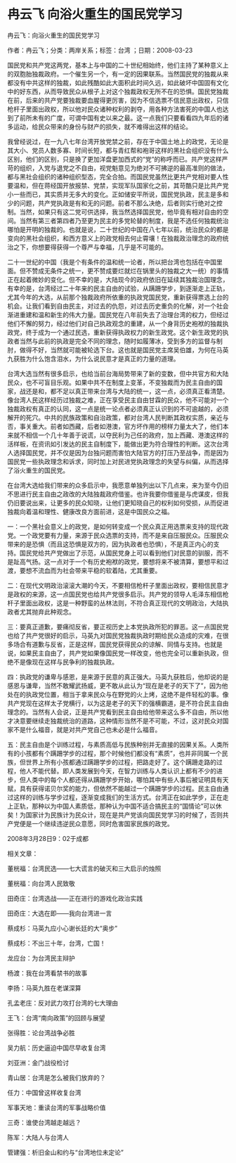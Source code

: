 # 冉云飞  向浴火重生的国民党学习  
  
冉云飞：向浴火重生的国民党学习  
作者：冉云飞；分类：两岸关系；标签：台湾 ；日期：2008-03-23  
国民党和共产党这两党，基本上与中国的二十世纪相始终，他们主持了某种意义上的双胞胎独裁政府。一个催生另一个，有一定的因果联系。当然国民党的独裁从来都没有中共这样的独裁，如此残酷如此大面积此时间久远，如此破坏中国固有文化中的好东西，从而导致民众从根子上对这个独裁政权无所不在的恐惧。国民党独裁在前，后来的共产党要独裁要血腥得更厉害，因为不信选票不信民意出政权，只信枪杆子里面出政权，所以他对民众诸种权利的剥夺，用各种方法害死的中国人也达到了前所未有的广度，可谓中国有史以来之最。这一点我们只要看看四九年后的诸多运动，给民众带来的身份与财产的损失，就不难得出这样的结论。  
我曾经说过，在一九八七年台湾开放党禁之前，存在于中国土地上的政党，无论是其大小、党员人数多寡、时间长短，都与青红帮和袍哥这样的黑社会组织没有什么区别，他们的区别，只是换了更加洋盘更加西式的“党”的称呼而已。共产党这样严苛的组织，入党与退党之不自由，视党魁意见为绝对不可拂逆的最高准则的做法，都与黑社会组织的诸种组织型态，完全合拍。而国民党虽然比更共产党相对要人性要温和，但在蒋经国开放报禁、党禁，实现军队国家化之前，其苛酷只是比共产党小一些而已，其实质并无多大的变化。正如储安平所说，国民党执政，民主是多和少的问题，共产党执政是有和无的问题。前者不那么决绝，后者则实行绝对之控制。当然，如果只有这二党可供选择，我当然选择国民党，他毕竟有相对自由的空间。当然有第三者第四者乃至更为民主的多党轮替的制度，我是不选任何独裁统治哪怕是开明的独裁的。也就是说，二十世纪的中国在八七年以前，统治民众的都是变向的黑社会组织，和西方意义上的政党相去何止霄壤！在独裁政治理念的政府统治之下，你想要得获得一个尊严与幸福，几乎是不可能的。  
二十一世纪的中国（我是个有条件的温和统一论者，所以把台湾也包括在中国里面。但不赞成无条件之统一，更不赞成要烂就烂在锅里头的独裁之大一统）的事情正在起着微妙的变化。但不幸的是，大陆现今的政府依旧在延续其独裁治国理念，有幸的是，台湾经过二十年来的民主自由的试验，从蹒跚学步，到逐渐走上正轨，尤其今年的大选，从前那个独裁政府所依重的执政党国民党，重新获得票选上台的机会。让我们看到自由民主，对过去的仇怨，对过去历史重负的化解，对一个社会渐进重建和温和新生的伟大力量。国民党在八年前失去了治理台湾的权力，但经过他们不懈的努力，经过他们对自己执政观念的重建，从一个身背历史袍袱的独裁执政党，终于成为一个通过民选，重新获得执政权力的新生政党。这个新生政党的执政者当然与此前的执政是完全不同的理念，随时如履薄冰，受到多方的监督与制肘，做得不好，当然就可能被轮选下台。这也就是国民党主席吴伯雄，为何在马英九获胜为什么饱含泪水，为什么说民意才是真正的力量的道理。  
台湾大选当然有很多启示，也给当前台海局势带来了新的变数，但中共官方和大陆民众，也不可盲目乐观。如果中共不在制度上变革，不变独裁而为民主自由的国家，战还是和，都不足以真正带来台湾与大陆的统一，这一点，必须真正看清楚。像台湾人民这样经历过独裁之难，正在享受民主自由甘霖的民众，他不可能对一个独裁政权有真正的认同，这一点是统一论点者必须真正认识到的不可逾越的，必须解开的死穴。中共的民族政策和自治政策，都对台湾人民判断其政权实质，亲近与否，事关重大。前者如西藏，后者如港澳，官方坏作用的榜样力量太大了，他们本来就不相信一个几十年善于说谎，以夺民利为己任的政府，加上西藏、港澳这样的活样板，在资讯如引发达的民主自制度下，能做出更为符合理性的判断。这次台湾人选择国民党，并不仅是因为台独问题而害怕大陆官方的打压乃至战争，而是因为国民党一些执政理念和诉求，同时加上对民进党执政理念的失望与纠偏，从而选择了浴火重生的国民党。  
在台湾大选给我们带来的众多启示中，我愿意单独列出以下几点来，来为至今仍旧不思进行民主自由之政改的大陆独裁政府借鉴。也许我要你借鉴是与虎谋皮，但我仍旧要说出来，让更多的民众知晓，让他们更知晓自己的权利如何受损，从而促进独裁向着温和理性、健康改良方面前进，这是中国民众之福。  
一：一个黑社会意义上的政党，是如何转变成一个民众真正用选票来支持的现代政党。一个政党要有力量，来源于民众选票的支持，而不是来自压服民众。压服民众带来的是恐惧（而且这恐惧是双方的，因为执政者也恐惧），不是真正内心的支持。国民党给共产党做出了示范，从国民党身上可以看到他们对民意的驯服，而不是趾高气扬。这一点对于一个有历史袍袱的政党，要想将来不被清算，要想平和过渡，要想不流血而为社会带来平稳的软着陆，尤其重要。  
二：在现代文明政治滚滚大潮的今天，不要相信枪杆子里面出政权，要相信民意才是政权的来源，这一点国民党也给共产党很多启示。共产党的领导人毛泽东相信枪杆子里面出政权，这是一种野蛮的丛林法则，不符合真正现代的文明政治，大陆执政者尤其抛弃此种观念。  
三：要真正道歉，要痛彻反省，要正视历史上本党执政所犯的罪恶。这一点国民党也给了共产党很好的启示，马英九对国民党独裁执政时期给民众造成的灾难，在很多场合有道歉与反省，正是这样，国民党获得民众的谅解、同情与支持。也就是说，如果民主自由了，共产党如果像国民党一样改变，他也完全可以重新执政，但绝不是像现在这样与民争利的独裁执政。  
四：执政党的谦卑与感恩，是来源于民意的真正强大。马英九获胜后，他却说的是感恩与谦卑，当然不敢耀武扬威，更不敢从此认为“现在是老子的天下了”，因为他处在的执政党位置，相当于拿来民众与在野党的火上烤，这绝不是件轻松的事。像共产党现在这样太子党横行，以为这是老子的天下的强横霸道，是不符合民主自由理念的。当然有人会说，正是共产党看到民主自由给他带来这么多不自由，所以他才决意要继续走独裁统治的道路，这种情形当然不是不可能，不过，这对民众对国家不是什么福音，就是对共产党自己也未必是什么福音。  
五：民主自由是个训练过程，与素质高低与民族种别并无直接的因果关系。人类所有的小孩都有个蹒跚学步的过程，那个时候他们都没有“素质”，也并非同属一个民族，但世界上所有小孩都通过蹒跚学步的过程，把路走好了。这个蹒跚走路的过程，他人不能代替。即人类发展到今天，在智力训练与人类认识上都有不少的进步，但人类中的每个人都还得从蹒跚学步开始，哪怕其中有些人事后被证明具有天赋，具有获得诺贝尔奖的能力，但依然不能越过一个蹒跚学步的过程。民主自由通过这样的训练与学步过程，逐渐变成我们的生活方式。台湾正在如此学步，正在走上正轨，那种以为中国人素质低，那种认为中国不适合搞民主的“国情论”可以休矣！为国家计为民族计为民众计，现在是共产党该向国民党学习的时候了，否则共产党便是一个继续违逆民众意愿，同时危害国家民族的政党。  
2008年3月28日9：02于成都  
  
相关文章：  
董桄福：台湾民选——七大谎言的破灭和三大启示的烛照  
董桄福：向台湾人民致敬  
田奇庄：台湾选战——正在进行的游戏化政治实践  
田奇庄：大选在即——我向台湾进一言  
蔡成杉：马英九应小心谢长廷的大“奥步”  
蔡成杉：不出三十年，台湾，亡国！  
龙应台：为台湾民主辩护  
杨渡：我在台湾看禁书的故事  
李扬：马英九胜在老谋深算  
孔孟老庄：反对武力攻打台湾的七大理由  
王飞：台湾“南向政策”的回顾与展望  
张得胜：论台湾战争必胜  
吴力航：历史逼迫中国尽早收复台湾  
刘亚洲：金门战役检讨  
青山居：台湾是怎么被我们放弃的？  
任力：中国曾这样收复台湾  
军事天地：重读台湾的军事战略价值  
三奇：谁使台湾越走越远？  
陈军：大陆人与台湾人  
管建强：析旧金山和约与“台湾地位未定论”